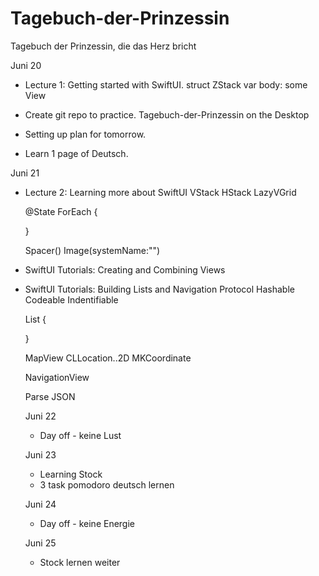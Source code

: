 # Tagebuch-der-Prinzessin

Tagebuch der Prinzessin, die das Herz bricht

Juni 20
- Lecture 1: Getting started with SwiftUI.
    struct
    ZStack
    var body: some View

- Create git repo to practice.
    Tagebuch-der-Prinzessin on the Desktop
- Setting up plan for tomorrow.
- Learn 1 page of Deutsch.

Juni 21
- Lecture 2: Learning more about SwiftUI
    VStack
    HStack
    LazyVGrid

    @State
    ForEach {

    }

    Spacer()
    Image(systemName:"")

- SwiftUI Tutorials: Creating and Combining Views
- SwiftUI Tutorials: Building Lists and Navigation
  Protocol
    Hashable
    Codeable
    Indentifiable

  List {

  }

  MapView
    CLLocation..2D
    MKCoordinate

  NavigationView

  Parse JSON

  Juni 22

  - Day off - keine Lust

  Juni 23

  - Learning Stock
  - 3 task pomodoro deutsch lernen

  Juni 24

  - Day off - keine Energie

  Juni 25

  - Stock lernen weiter
